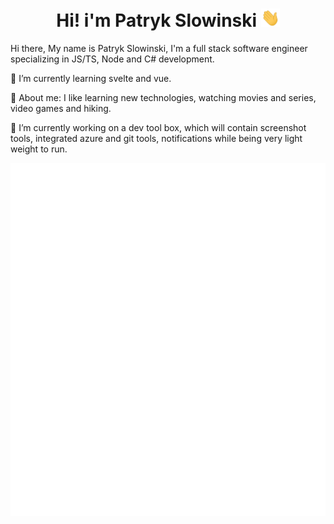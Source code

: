 # <h1 align="center">Hi! i'm Patryk Slowinski  <img src="https://raw.githubusercontent.com/ABSphreak/ABSphreak/master/gifs/Hi.gif" width="30px"></h1>

Hi there, My name is Patryk Slowinski, I'm a full stack software engineer specializing in JS/TS, Node and C# development. 

🌱 I’m currently learning svelte and vue. 

💬 About me: I like learning new technologies, watching movies and series, video games and hiking. 

🔭 I’m currently working on a dev tool box, which will contain screenshot tools, integrated azure and git tools, notifications while being very light weight to run. 

 ![Metrics](https://github.com/Patryks1/Patryks1/blob/main/github-metrics.svg)
 
<!--
**Patryks1/Patryks1** is a ✨ _special_ ✨ repository because its `README.md` (this file) appears on your GitHub profile.

Here are some ideas to get you started:

- 🔭 I’m currently working on ...
- 🌱 I’m currently learning ...
- 👯 I’m looking to collaborate on ...
- 🤔 I’m looking for help with ...
- 💬 Ask me about ...
- 📫 How to reach me: ...
- 😄 Pronouns: ...
- ⚡ Fun fact: ...
-->
